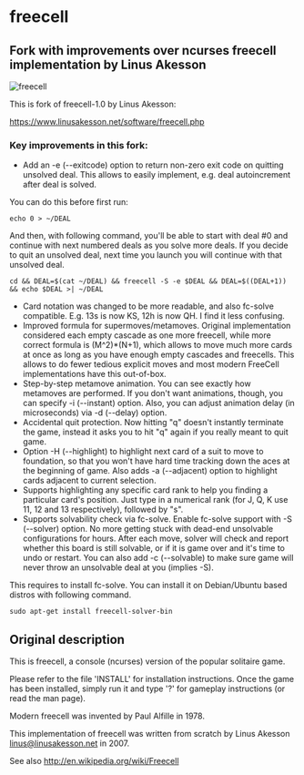 # freecell
## Fork with improvements over ncurses freecell implementation by Linus Akesson

![freecell](https://github.com/tmp6154/freecell/blob/master/doc/screenshot.png?raw=true "freecell")

This is fork of freecell-1.0 by Linus Akesson:

https://www.linusakesson.net/software/freecell.php

### Key improvements in this fork:
* Add an -e (--exitcode) option to return non-zero exit code on quitting unsolved deal. This allows to easily implement, e.g. deal autoincrement after deal is solved.

You can do this before first run:

    echo 0 > ~/DEAL

And then, with following command, you'll be able to start with deal #0 and continue with next numbered deals as you solve more deals. If you decide to quit an unsolved deal, next time you launch you will continue with that unsolved deal.
    
    cd && DEAL=$(cat ~/DEAL) && freecell -S -e $DEAL && DEAL=$((DEAL+1)) && echo $DEAL >| ~/DEAL

* Card notation was changed to be more readable, and also fc-solve compatible. E.g. 13s is now KS, 12h is now QH. I find it less confusing.
* Improved formula for supermoves/metamoves. Original implementation considered each empty cascade as one more freecell, while more correct formula is (M^2)*(N+1), which allows to move much more cards at once as long as you have enough empty cascades and freecells. This allows to do fewer tedious explicit moves and most modern FreeCell implementations have this out-of-box.
* Step-by-step metamove animation. You can see exactly how metamoves are performed. If you don't want animations, though, you can specify -i (--instant) option. Also, you can adjust animation delay (in microseconds) via -d (--delay) option.
* Accidental quit protection. Now hitting "q" doesn't instantly terminate the game, instead it asks you to hit "q" again if you really meant to quit game.
* Option -H (--highlight) to highlight next card of a suit to move to foundation, so that you won't have hard time tracking down the aces at the beginning of game. Also adds -a (--adjacent) option to highlight cards adjacent to current selection.
* Supports highlighting any specific card rank to help you finding a particular card's position. Just type in a numerical rank (for J, Q, K use 11, 12 and 13 respectively), followed by "s".
* Supports solvability check via fc-solve. Enable fc-solve support with -S (--solver) option. No more getting stuck with dead-end unsolvable configurations for hours. After each move, solver will check and report whether this board is still solvable, or if it is game over and it's time to undo or restart. You can also add -c (--solvable) to make sure game will never throw an unsolvable deal at you (implies -S).

This requires to install fc-solve. You can install it on Debian/Ubuntu based distros with following command.

    sudo apt-get install freecell-solver-bin

## Original description

This is freecell, a console (ncurses) version of the popular solitaire
game.

Please refer to the file 'INSTALL' for installation instructions. Once the game
has been installed, simply run it and type '?' for gameplay instructions (or
read the man page).

Modern freecell was invented by Paul Alfille in 1978.

This implementation of freecell was written from scratch by Linus Akesson
<linus@linusakesson.net> in 2007.

See also http://en.wikipedia.org/wiki/Freecell
